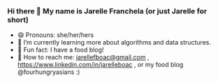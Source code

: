 ### Hi there 👋 My name is Jarelle Franchela (or just Jarelle for short)

- 😄  Pronouns: she/her/hers
- 🌻  I’m currently learning more about algorithms and data structures. 
- 🍠  Fun fact: I have a food blog! 
- 💜  How to reach me: jarellefboac@gmail.com , https://www.linkedin.com/in/jarelleboac , or my food blog @fourhungryasians :)
